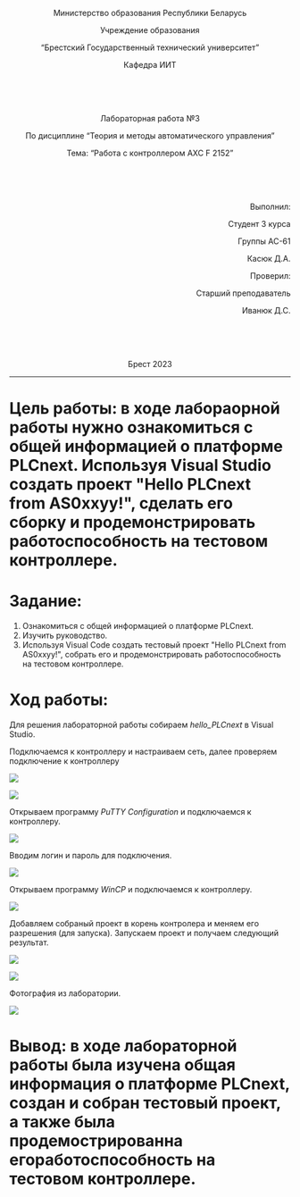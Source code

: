 <p align="center">Министерство образования Республики Беларусь</p>
<p align="center">Учреждение образования</p>
<p align="center">“Брестский Государственный технический университет”</p>
<p align="center">Кафедра ИИТ</p>
<br><br><br>
<p align="center">Лабораторная работа №3</p>
<p align="center">По дисциплине “Теория и методы автоматического управления”</p>
<p align="center">Тема: “Работа с контроллером AXC F 2152”</p>
<br><br><br>
<p align="right">Выполнил:</p>
<p align="right">Студент 3 курса</p>
<p align="right">Группы АС-61</p>
<p align="right">Касюк Д.А.</p>
<p align="right">Проверил:</p>
<p align="right">Старший преподаватель</p>
<p align="right">Иванюк Д.С.</p>
<br><br><br>
<p align="center">Брест 2023</p>

---

# Цель работы: в ходе лабораорной работы нужно ознакомиться с общей информацией о платформе PLCnext. Используя Visual Studio создать проект "Hello PLCnext from AS0xxyy!", сделать его сборку и продемонстрировать работоспособность на тестовом контроллере.

# Задание:
1. Ознакомиться с общей информацией о платформе PLCnext.
2. Изучить руководство.
3. Используя Visual Code создать тестовый проект "Hello PLCnext from AS0xxyy!", собрать его и продемонстрировать работоспособность на тестовом контроллере.

# Ход работы:
<p>Для решения лабораторной работы собираем <em>hello_PLCnext</em> в Visual Studio.</p>

<p>Подключаемся к контроллеру и настраиваем сеть, далее проверяем подключение к контроллеру</p>

![](images/connect.png)  

![](images/check.png)  

<p>Открываем программу <em>PuTTY Configuration</em> и подключаемся к контроллеру.</p>

![](images/PuTTY.png) 

<p>Вводим логин и пароль для подключения.</p>

![](images/login.png) 

<p>Открываем программу <em>WinCP</em> и подключаемся к контроллеру.</p>

![](images/WinCP.png) 

<p>Добавляем собраный проект в корень контролера и меняем его разрешения (для запуска). Запускаем проект и получаем следующий результат.</p>

![](images/hello_PLCnext_properties.png) 

![](images/result.png) 

<p>Фотография из лаборатории.</p>

![](images/lab.jpg) 

# Вывод: в ходе лабораторной работы была изучена общая информация о платформе PLCnext, создан и собран тестовый проект, а также была продемострированна егоработоспособность на тестовом контроллере.



